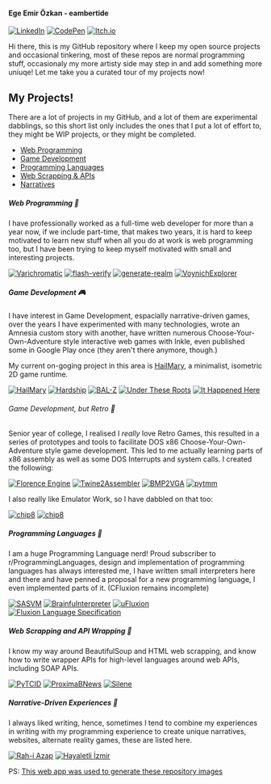 #### Ege Emir Özkan - eambertide

<a href="https://www.linkedin.com/in/egeozkan/"><img alt="LinkedIn" src="https://img.shields.io/badge/linkedin%20-%230077B5.svg?&style=for-the-badge&logo=linkedin&logoColor=white"/></a>
[![CodePen](https://img.shields.io/badge/Codepen-000000?style=for-the-badge&logo=codepen&logoColor=white)](https://codepen.io/ambertide)
[![Itch.io](https://img.shields.io/badge/Itch-%23FF0B34.svg?style=for-the-badge&logo=Itch.io&logoColor=white)](https://ambertide.itch.io/)

Hi there, this is my GitHub repository where I keep my open source projects and occasional tinkering, most of these repos are normal programming stuff, occasionaly my more artisty side may step in and add something more uniuqe! Let me take you a curated tour of my projects now!

## My Projects!

There are a lot of projects in my GitHub, and a lot of them are experimental dabblings, so this short list only includes the ones that I put a lot of effort to, they might be WIP
projects, or they might be completed.

* [Web Programming](#web-programming-)
* [Game Development](#game-development-)
* [Programming Languages](#programming-languages-)
* [Web Scrapping & APIs](#web-scrapping-and-api-wrapping-)
* [Narratives](#narrative-driven-experiences-)

##### Web Programming 🔗

I have professionally worked as a full-time web developer for more than a year now, if we include part-time, that makes two years,
it is hard to keep motivated to learn new stuff when all you do at work is web programming too, but I have been trying to keep myself
motivated with small and interesting projects.

[![Varichromatic](https://github-readme-stats.vercel.app/api/pin/?username=ambertide&repo=varichromatic)](https://github.com/ambertide/varichromatic)
[![flash-verify](https://github-readme-stats.vercel.app/api/pin/?username=ambertide&repo=flask-verify)](https://github.com/ambertide/flask-vertify)
[![generate-realm](https://github-readme-stats.vercel.app/api/pin/?username=ambertide&repo=generate-realm)](https://github.com/ambertide/generate-realm)
[![VoynichExplorer](https://github-readme-stats.vercel.app/api/pin/?username=ambertide&repo=VoynichExplorer)](https://github.com/ambertide/VoynichExplorer)

##### Game Development 🎮

I have interest in Game Development, espacially narrative-driven games, over the years I have experimented with many technologies, wrote an Amnesia custom story with another, have written numerous Choose-Your-Own-Adventure style interactive web games with Inkle, even published some in Google Play once (they aren't there anymore, though.) 

My current on-goging project in this area is [HailMary](https://github.com/GhostovenGames/HailMary), a minimalist, isometric 2D game runtime.

[![HailMary](https://github-readme-stats.vercel.app/api/pin/?username=GhostovenGames&repo=HailMary)](https://github.com/GhostovenGames/HailMary)
[![Hardship](https://github-readme-stats.vercel.app/api/pin/?username=Kardesler-Kodculuk&repo=hardship)](https://github.com/Kardesler-Kodculuk/hardship)
[![BAL-Z](https://github-readme-stats.vercel.app/api/pin/?username=DuskyPavement&repo=BAL-Z)](https://github.com/DuskyPavement/BAL-Z)
[![Under These Roots](https://github-readme-stats.vercel.app/api/pin/?username=ambertide&repo=Under-These-Roots)](https://github.com/ambertide/Under-These-Roots)
[![It Happened Here](https://github-readme-stats.vercel.app/api/pin/?username=ambertide&repo=ItHappenedHere)](https://github.com/ambertide/ItHappenedHere)

###### Game Development, but Retro 👾

Senior year of college, I realised I *really* love Retro Games, this resulted in a series of prototypes and tools to facilitate DOS x86 Choose-Your-Own-Adventure style game development. This led to me actually learning parts of x86 assembly as well as some DOS Interrupts and system calls. I created the following:

[![Florence Engine](https://github-readme-stats.vercel.app/api/pin/?username=ADA86Games&repo=Florence)](https://github.com/ADA86Games/Florence)
[![Twine2Assembler](https://github-readme-stats.vercel.app/api/pin/?username=ADA86Games&repo=Twine2Assembler)](https://github.com/ADA86Games/Twine2Assembler)
[![BMP2VGA](https://github-readme-stats.vercel.app/api/pin/?username=ADA86Games&repo=BMP2VGA)](https://github.com/ADA86Games/BMP2VGA)
[![pytmm](https://github-readme-stats.vercel.app/api/pin/?username=GhostovenGames&repo=pytmm)](https://github.com/GhostovenGames/pytmm)

I also really like Emulator Work, so I have dabbled on that too:

[![chip8](https://github-readme-stats.vercel.app/api/pin/?username=ambertide&repo=chip8)](https://github.com/ambertide/chip8)
[![chip8](https://github-readme-stats.vercel.app/api/pin/?username=ambertide&repo=beemu)](https://github.com/ambertide/beemu)


##### Programming Languages 🔨

I am a huge Programming Language nerd! Proud subscriber to r/ProgrammingLanguages, design and implementation of programming languages has always interested me, I have written small interpreters here and there and have penned a proposal for a new programming language, I even implemented parts of it. (CFluxion remains incomplete)

[![SASVM](https://github-readme-stats.vercel.app/api/pin/?username=ambertide&repo=SASVM)](https://github.com/ambertide/SASVM)
[![BrainfuInterpreter](https://github-readme-stats.vercel.app/api/pin/?username=ambertide&repo=BrainfuInterpreter)](https://github.com/ambertide/BrainfuInterpreter)
[![uFluxion](https://github-readme-stats.vercel.app/api/pin/?username=FluxionLanguage&repo=uFluxion)](https://github.com/FluxionLanguage/uFluxion)
[![Fluxion Language Specification](https://github-readme-stats.vercel.app/api/pin/?username=FluxionLanguage&repo=LanguageSpecification)](https://github.com/FluxionLanguage/LanguageSpecification)

##### Web Scrapping and API Wrapping 🤖

I know my way around BeautifulSoup and HTML web scrapping, and know how to write wrapper APIs for high-level languages around web APIs, including SOAP APIs.

[![PyTCID](https://github-readme-stats.vercel.app/api/pin/?username=ambertide&repo=PyTCID)](https://github.com/ambertide/PyTCID)
[![ProximaBNews](https://github-readme-stats.vercel.app/api/pin/?username=ambertide&repo=ProximaBNews)](https://github.com/ambertide/ProximaBNews)
[![Silene](https://github-readme-stats.vercel.app/api/pin/?username=ambertide&repo=Silene)](https://github.com/ambertide/Silene)

##### Narrative-Driven Experiences 📖

I always liked writing, hence, sometimes I tend to combine my experiences in writing with my programming experience to create unique narratives, websites, alternate reality games, these are listed here.

[![Rah-i Azap](https://github-readme-stats.vercel.app/api/pin/?username=ambertide&repo=RahiAzap)](https://github.com/ambertide/RahiAzap)
[![Hayaletli İzmir](https://github-readme-stats.vercel.app/api/pin/?username=ambertide&repo=hayaletliizmir)](https://github.com/ambertide/hayaletliizmir)

PS: [This web app was used to generate these repository images](https://github.com/anuraghazra/github-readme-stats)
